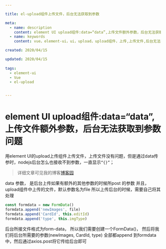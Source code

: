 ```yaml
---

title: el-upload组件上传文件，后台无法获取到参数

meta:
  - name: description
    content: element UI upload组件:data=“data”,上传文件额外参数，后台无法获取到参数问题
  - name: keywords
    content: vue，element-ui，ui，upload，upload组件，上传,上传文件,后台无法获取

created: 2020/04/15

updated: 2020/04/15
 
tags:
  - element-ui
  - Vue
  - el-upload


---
```





# element UI upload组件:data=“data”,上传文件额外参数，后台无法获取到参数问题

用element UI的upload上传组件上传文件，上传文件没有问题，但是通过data传参时，nodejs后台怎么也接收不到参数，一直显示`“{}”`；

> 详细文章可见我的博客[博客园](https://www.cnblogs.com/tommymarc/p/12190522.html)

data 参数， 是后台上传如果有额外的其他参数的时候所post 的参数
并且，upload组件中上传的文件，默认参数名为file 所以上传后台的时候，需要自己将其处理
```js
const formdata = new FormData()
formdata.append('newImages', file)
formdata.append('CardId', this.editId)
formdata.append('type', this.imgType)
```
后台所接文件格式为form-data， 所以我们需要创建一个FormData()， 然后将我们将后台所需要的参数(newImages, CardId, type) 全部都append 到formdata中，然后通过axios.post将它传给后台即可